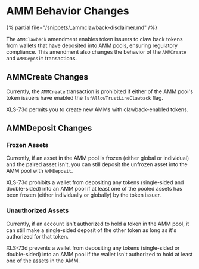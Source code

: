 # AMM Behavior Changes

{% partial file="/snippets/_ammclawback-disclaimer.md" /%}

The `AMMClawback` amendment enables token issuers to claw back tokens from wallets that have deposited into AMM pools, ensuring regulatory compliance. This amendment also changes the behavior of the `AMMCreate` and `AMMDeposit` transactions.


## AMMCreate Changes

Currently, the `AMMCreate` transaction is prohibited if either of the AMM pool's token issuers have enabled the `lsfAllowTrustLineClawback` flag.

XLS-73d permits you to create new AMMs with clawback-enabled tokens.


## AMMDeposit Changes

### Frozen Assets

Currently, if an asset in the AMM pool is frozen (either global or individual) and the paired asset isn't, you can still deposit the unfrozen asset into the AMM pool with `AMMDeposit`.

XLS-73d prohibits a wallet from depositing any tokens (single-sided and double-sided) into an AMM pool if at least one of the pooled assets has been frozen (either individually or globally) by the token issuer.

### Unauthorized Assets

Currently, if an account isn't authorized to hold a token in the AMM pool, it can still make a single-sided deposit of the other token as long as it's authorized for that token.

XLS-73d prevents a wallet from depositing any tokens (single-sided or double-sided) into an AMM pool if the wallet isn't authorized to hold at least one of the assets in the AMM.
